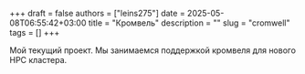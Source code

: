 +++ 
draft = false
authors = ["leins275"]
date = 2025-05-08T06:55:42+03:00
title = "Кромвель"
description = ""
slug = "cromwell"
tags = []
+++

Мой текущий проект. Мы занимаемся поддержкой кромвеля для нового HPC кластера. 